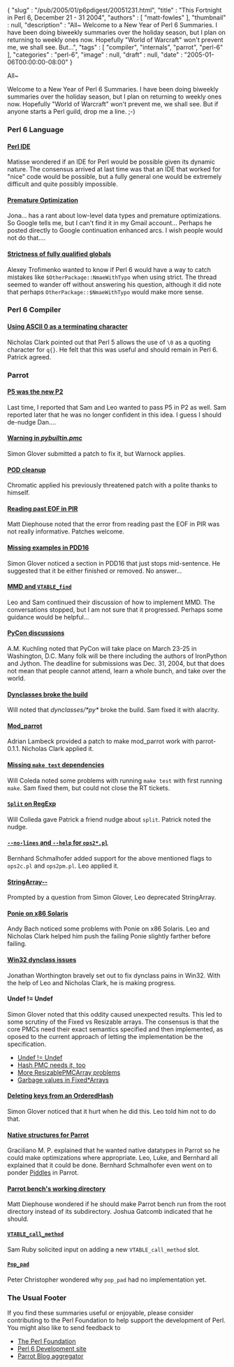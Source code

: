 {
   "slug" : "/pub/2005/01/p6pdigest/20051231.html",
   "title" : "This Fortnight in Perl 6, December 21 - 31 2004",
   "authors" : [
      "matt-fowles"
   ],
   "thumbnail" : null,
   "description" : "All~ Welcome to a New Year of Perl 6 Summaries. I have been doing biweekly summaries over the holiday season, but I plan on returning to weekly ones now. Hopefully \"World of Warcraft\" won't prevent me, we shall see. But...",
   "tags" : [
      "compiler",
      "internals",
      "parrot",
      "perl-6"
   ],
   "categories" : "perl-6",
   "image" : null,
   "draft" : null,
   "date" : "2005-01-06T00:00:00-08:00"
}





All\~

Welcome to a New Year of Perl 6 Summaries. I have been doing biweekly
summaries over the holiday season, but I plan on returning to weekly
ones now. Hopefully "World of Warcraft" won't prevent me, we shall see.
But if anyone starts a Perl guild, drop me a line. ;-)

### Perl 6 Language

#### [Perl IDE](http://groups-beta.google.com/group/perl.perl6.language/browse_frm/thread/d31481c114e88a11/d0f04d9a743aa82f?_done=%2Fgroup%2Fperl.perl6.language%3F&_doneTitle=Back+to+topics&_doneTitle=Back&&d#d0f04d9a743aa82f)

Matisse wondered if an IDE for Perl would be possible given its dynamic
nature. The consensus arrived at last time was that an IDE that worked
for "nice" code would be possible, but a fully general one would be
extremely difficult and quite possibly impossible.

#### [Premature Optimization](http://groups-beta.google.com/group/perl.perl6.language/browse_frm/thread/6b65058e24a8ade6/22c37bb71487eedd?_done=%2Fgroup%2Fperl.perl6.language%3F&_doneTitle=Back+to+topics&_doneTitle=Back&&d#22c37bb71487eedd)

Jona... has a rant about low-level data types and premature
optimizations. So Google tells me, but I can't find it in my Gmail
account... Perhaps he posted directly to Google continuation enhanced
arcs. I wish people would not do that....

#### [Strictness of fully qualified globals](http://groups-beta.google.com/group/perl.perl6.language/browse_frm/thread/412763eaeaf1bdc1/564a42de31ffddf5?_done=%2Fgroup%2Fperl.perl6.language%3F&_doneTitle=Back+to+topics&_doneTitle=Back&&d#564a42de31ffddf5)

Alexey Trofimenko wanted to know if Perl 6 would have a way to catch
mistakes like `$OtherPackage::NmaeWithTypo` when using strict. The
thread seemed to wander off without answering his question, although it
did note that perhaps `OtherPackage::$NmaeWithTypo` would make more
sense.

### Perl 6 Compiler

#### [Using ASCII 0 as a terminating character](http://groups-beta.google.com/group/perl.perl6.compiler/browse_frm/thread/14f0b29da5bceea4/28126089cb1f7921?_done=%2Fgroup%2Fperl.perl6.compiler%3F&_doneTitle=Back+to+topics&_doneTitle=Back&&d#28126089cb1f7921)

Nicholas Clark pointed out that Perl 5 allows the use of `\0` as a
quoting character for `q{}`. He felt that this was useful and should
remain in Perl 6. Patrick agreed.

### Parrot

#### [P5 was the new P2](http://groups-beta.google.com/group/perl.perl6.internals/browse_frm/thread/5221412d6ef39e17/e49a3e8b266c5ef1?_done=%2Fgroup%2Fperl.perl6.internals%3F&_doneTitle=Back+to+topics&_doneTitle=Back&&d#e49a3e8b266c5ef1)

Last time, I reported that Sam and Leo wanted to pass P5 in P2 as well.
Sam reported later that he was no longer confident in this idea. I guess
I should de-nudge Dan....

#### [Warning in *pybuiltin.pmc*](http://groups-beta.google.com/group/perl.perl6.internals/browse_frm/thread/f870d153b37e6a83/9465ae0f123bac1d?_done=%2Fgroup%2Fperl.perl6.internals%3F&_doneTitle=Back+to+topics&_doneTitle=Back&&d#9465ae0f123bac1d)

Simon Glover submitted a patch to fix it, but Warnock applies.

#### [POD cleanup](http://groups-beta.google.com/group/perl.perl6.internals/browse_frm/thread/34a7b8bc69c0da2f/9cb5da1f413fd9fb?_done=%2Fgroup%2Fperl.perl6.internals%3F&_doneTitle=Back+to+topics&_doneTitle=Back&&d#9cb5da1f413fd9fb)

Chromatic applied his previously threatened patch with a polite thanks
to himself.

#### [Reading past EOF in PIR](http://groups-beta.google.com/group/perl.perl6.internals/browse_frm/thread/4c9d3f29c7ed75c8/2a53b621d39b1a7a?_done=%2Fgroup%2Fperl.perl6.internals%3F&_doneTitle=Back+to+topics&_doneTitle=Back&&d#2a53b621d39b1a7a)

Matt Diephouse noted that the error from reading past the EOF in PIR was
not really informative. Patches welcome.

#### [Missing examples in PDD16](http://groups-beta.google.com/group/perl.perl6.internals/browse_frm/thread/a65836fd753a6372/05cbfef6ae1bcae7?_done=%2Fgroup%2Fperl.perl6.internals%3F&_doneTitle=Back+to+topics&_doneTitle=Back&&d#05cbfef6ae1bcae7)

Simon Glover noticed a section in PDD16 that just stops mid-sentence. He
suggested that it be either finished or removed. No answer...

#### [MMD and `VTABLE_find`](http://groups-beta.google.com/group/perl.perl6.internals/browse_frm/thread/e169f5cdf871ab52/1723230e7dcbc8ac?_done=%2Fgroup%2Fperl.perl6.internals%3F&_doneTitle=Back+to+topics&_doneTitle=Back&&d#1723230e7dcbc8ac)

Leo and Sam continued their discussion of how to implement MMD. The
conversations stopped, but I am not sure that it progressed. Perhaps
some guidance would be helpful...

#### [PyCon discussions](http://groups-beta.google.com/group/perl.perl6.internals/browse_frm/thread/2f21470a1f18f0cd/1e13dd26f1ad84a4?_done=%2Fgroup%2Fperl.perl6.internals%3F&_doneTitle=Back+to+topics&_doneTitle=Back&&d#1e13dd26f1ad84a4)

A.M. Kuchling noted that PyCon will take place on March 23-25 in
Washington, D.C. Many folk will be there including the authors of
IronPython and Jython. The deadline for submissions was Dec. 31, 2004,
but that does not mean that people cannot attend, learn a whole bunch,
and take over the world.

#### [Dynclasses broke the build](http://groups-beta.google.com/group/perl.perl6.internals/browse_frm/thread/1a29cd019f796125/68a0c8fb839fc416?_done=%2Fgroup%2Fperl.perl6.internals%3F&_doneTitle=Back+to+topics&_doneTitle=Back&&d#68a0c8fb839fc416)

Will noted that *dynclasses/\*py\** broke the build. Sam fixed it with
alacrity.

#### [Mod\_parrot](http://groups-beta.google.com/group/perl.perl6.internals/browse_frm/thread/dbfdc0ebdeb2d683/972440f555838890?_done=%2Fgroup%2Fperl.perl6.internals%3F&_doneTitle=Back+to+topics&_doneTitle=Back&&d#972440f555838890)

Adrian Lambeck provided a patch to make mod\_parrot work with
parrot-0.1.1. Nicholas Clark applied it.

#### [Missing `make test` dependencies](http://groups-beta.google.com/group/perl.perl6.internals/browse_frm/thread/8e57b3fb36187350/bd3af4b7537bab01?_done=%2Fgroup%2Fperl.perl6.internals%3F&_doneTitle=Back+to+topics&_doneTitle=Back&&d#bd3af4b7537bab01)

Will Coleda noted some problems with running `make test` with first
running `make`. Sam fixed them, but could not close the RT tickets.

#### [`Split` on RegExp](http://groups-beta.google.com/group/perl.perl6.internals/browse_frm/thread/2d15db57f8250624/4cf8179d51c7f22d?_done=%2Fgroup%2Fperl.perl6.internals%3F&_doneTitle=Back+to+topics&_doneTitle=Back&&d#4cf8179d51c7f22d)

Will Colleda gave Patrick a friend nudge about `split`. Patrick noted
the nudge.

#### [`--no-lines` and `--help` for `ops2*.pl`](http://groups-beta.google.com/group/perl.perl6.internals/browse_frm/thread/0892791dd7fe1703/480d44f85bbf2eb5?_done=%2Fgroup%2Fperl.perl6.internals%3F&_doneTitle=Back+to+topics&_doneTitle=Back&&d#480d44f85bbf2eb5)

Bernhard Schmalhofer added support for the above mentioned flags to
`ops2c.pl` and `ops2pm.pl`. Leo applied it.

#### [StringArray--](http://groups-beta.google.com/group/perl.perl6.internals/browse_frm/thread/d9c0165575d13980/fca0540ca26ae9ad?_done=%2Fgroup%2Fperl.perl6.internals%3F&_doneTitle=Back+to+topics&_doneTitle=Back&&d#fca0540ca26ae9ad)

Prompted by a question from Simon Glover, Leo deprecated StringArray.

#### [Ponie on x86 Solaris](http://groups-beta.google.com/group/perl.perl6.internals/browse_frm/thread/9500522899e1947b/e3713a57431f8542?_done=%2Fgroup%2Fperl.perl6.internals%3F&_doneTitle=Back+to+topics&_doneTitle=Back&&d#e3713a57431f8542)

Andy Bach noticed some problems with Ponie on x86 Solaris. Leo and
Nicholas Clark helped him push the failing Ponie slightly farther before
failing.

#### [Win32 dynclass issues](http://groups-beta.google.com/group/perl.perl6.internals/browse_frm/thread/f42230d3ef65a2cf/9bfed85b4ec08978?_done=%2Fgroup%2Fperl.perl6.internals%3F&_doneTitle=Back+to+topics&_doneTitle=Back&&d#9bfed85b4ec08978)

Jonathan Worthington bravely set out to fix dynclass pains in Win32.
With the help of Leo and Nicholas Clark, he is making progress.

#### Undef != Undef

Simon Glover noted that this oddity caused unexpected results. This led
to some scrutiny of the Fixed vs Resizable arrays. The consensus is that
the core PMCs need their exact semantics specified and then implemented,
as oposed to the current approach of letting the implementation be the
specification.

-   [Undef !=
    Undef](http://groups-beta.google.com/group/perl.perl6.internals/browse_frm/thread/be20bf0fff3e446a/a4dc50633121edc2?_done=%2Fgroup%2Fperl.perl6.internals%3F&_doneTitle=Back+to+topics&_doneTitle=Back&&d#a4dc50633121edc2)
-   [Hash PMC needs it,
    too](http://groups-beta.google.com/group/perl.perl6.internals/browse_frm/thread/8d8dec6957d1f4f2/fcbad0b940f992b3?_done=%2Fgroup%2Fperl.perl6.internals%3F&_doneTitle=Back+to+topics&_doneTitle=Back&&d#fcbad0b940f992b3)
-   [More ResizablePMCArray
    problems](http://groups-beta.google.com/group/perl.perl6.internals/browse_frm/thread/f7fa725341795347/95acf4665b1afa80?_done=%2Fgroup%2Fperl.perl6.internals%3F&_doneTitle=Back+to+topics&_doneTitle=Back&&d#95acf4665b1afa80)
-   [Garbage values in
    Fixed\*Arrays](http://groups-beta.google.com/group/perl.perl6.internals/browse_frm/thread/94e5ff9b3da25c2e/5d30024e017a47a2?_done=%2Fgroup%2Fperl.perl6.internals%3F&_doneTitle=Back+to+topics&_doneTitle=Back&&d#5d30024e017a47a2)

#### [Deleting keys from an OrderedHash](http://groups-beta.google.com/group/perl.perl6.internals/browse_frm/thread/ff59aec4cc18951e/3e48bc396d77c207?_done=%2Fgroup%2Fperl.perl6.internals%3F&_doneTitle=Back+to+topics&_doneTitle=Back&&d#3e48bc396d77c207)

Simon Glover noticed that it hurt when he did this. Leo told him not to
do that.

#### [Native structures for Parrot](http://groups-beta.google.com/group/perl.perl6.internals/browse_frm/thread/46014b8262325b39/670f83654a6ce35d?_done=%2Fgroup%2Fperl.perl6.internals%3F&_doneTitle=Back+to+topics&_doneTitle=Back&&d#670f83654a6ce35d)

Graciliano M. P. explained that he wanted native datatypes in Parrot so
he could make optimizations where appropriate. Leo, Luke, and Bernhard
all explained that it could be done. Bernhard Schmalhofer even went on
to ponder [Piddles](http://pdl.perl.org/) in Parrot.

#### [Parrot bench's working directory](http://groups-beta.google.com/group/perl.perl6.internals/browse_frm/thread/f5588d05975d9776/d42aa307614903cc?_done=%2Fgroup%2Fperl.perl6.internals%3F&_doneTitle=Back+to+topics&_doneTitle=Back&&d#d42aa307614903cc)

Matt Diephouse wondered if he should make Parrot bench run from the root
directory instead of its subdirectory. Joshua Gatcomb indicated that he
should.

#### [`VTABLE_call_method`](http://groups-beta.google.com/group/perl.perl6.internals/browse_frm/thread/8aae892b30afa338/c3fff57978e5b337?_done=%2Fgroup%2Fperl.perl6.internals%3F&_doneTitle=Back+to+topics&_doneTitle=Back&&d#c3fff57978e5b337)

Sam Ruby solicited input on adding a new `VTABLE_call_method` slot.

#### [`Pop_pad`](http://groups-beta.google.com/group/perl.perl6.internals/browse_frm/thread/98354eb8d0d4ad70/a3bc102e7f5d5d54?_done=%2Fgroup%2Fperl.perl6.internals%3F&_doneTitle=Back+to+topics&_doneTitle=Back&&d#a3bc102e7f5d5d54)

Peter Christopher wondered why `pop_pad` had no implementation yet.

### The Usual Footer

If you find these summaries useful or enjoyable, please consider
contributing to the Perl Foundation to help support the development of
Perl. You might also like to send feedback to

-   [The Perl Foundation](http://donate.perl-foundation.org/)
-   [Perl 6 Development site](http://dev.perl.org/perl6/)
-   [Parrot Blog aggregator](http://planet.parrotcode.org/)


